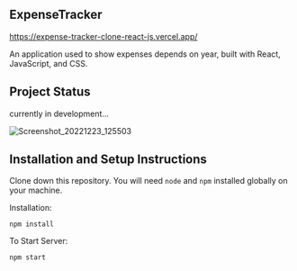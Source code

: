 ## ExpenseTracker

https://expense-tracker-clone-react-js.vercel.app/

An application used to show expenses depends on year, built with React, JavaScript, and CSS.

## Project Status
currently in development...


![Screenshot_20221223_125503](https://user-images.githubusercontent.com/52817694/209315796-96f4f6e3-2151-42ca-9a3c-daecf9fb583a.png)


## Installation and Setup Instructions


Clone down this repository. You will need `node` and `npm` installed globally on your machine.  

Installation:

`npm install`  


To Start Server:

`npm start` 
